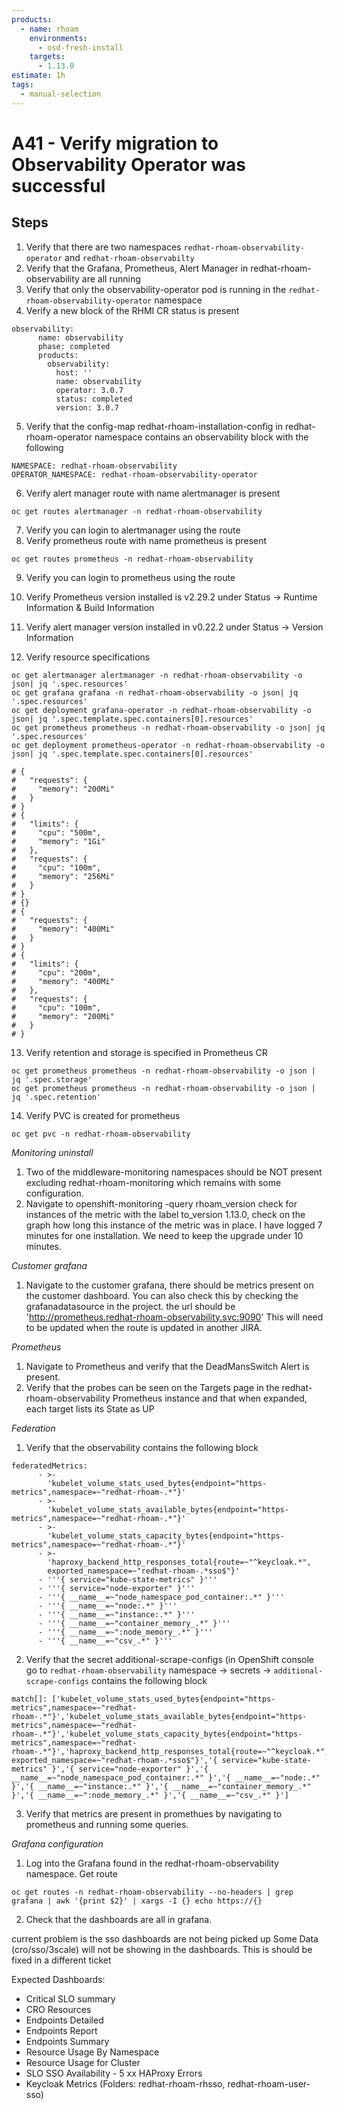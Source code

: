 ```yaml
---
products:
  - name: rhoam
    environments:
      - osd-fresh-install
    targets:
      - 1.13.0
estimate: 1h
tags:
  - manual-selection
---
```


# A41 - Verify migration to Observability Operator was successful

## Steps

1. Verify that there are two namespaces `redhat-rhoam-observability-operator` and `redhat-rhoam-observabilty`
2. Verify that the Grafana, Prometheus, Alert Manager in redhat-rhoam-observability are all running
3. Verify that only the observability-operator pod is running in the `redhat-rhoam-observability-operator` namespace
4. Verify a new block of the RHMI CR status is present

```
observability:
      name: observability
      phase: completed
      products:
        observability:
          host: ''
          name: observability
          operator: 3.0.7
          status: completed
          version: 3.0.7
```

5. Verify that the config-map redhat-rhoam-installation-config in redhat-rhoam-operator namespace contains an observability block with the following

```
NAMESPACE: redhat-rhoam-observability
OPERATOR_NAMESPACE: redhat-rhoam-observability-operator
```

6. Verify alert manager route with name alertmanager is present

```
oc get routes alertmanager -n redhat-rhoam-observability
```

7. Verify you can login to alertmanager using the route
8. Verify prometheus route with name prometheus is present

```
oc get routes prometheus -n redhat-rhoam-observability
```

9. Verify you can login to prometheus using the route

10. Verify Prometheus version installed is v2.29.2 under Status -> Runtime Information & Build Information

11. Verify alert manager version installed in v0.22.2 under Status -> Version Information

12. Verify resource specifications

```
oc get alertmanager alertmanager -n redhat-rhoam-observability -o json| jq '.spec.resources'
oc get grafana grafana -n redhat-rhoam-observability -o json| jq '.spec.resources'
oc get deployment grafana-operator -n redhat-rhoam-observability -o json| jq '.spec.template.spec.containers[0].resources'
oc get prometheus prometheus -n redhat-rhoam-observability -o json| jq '.spec.resources'
oc get deployment prometheus-operator -n redhat-rhoam-observability -o json| jq '.spec.template.spec.containers[0].resources'

# {
#   "requests": {
#     "memory": "200Mi"
#   }
# }
# {
#   "limits": {
#     "cpu": "500m",
#     "memory": "1Gi"
#   },
#   "requests": {
#     "cpu": "100m",
#     "memory": "256Mi"
#   }
# }
# {}
# {
#   "requests": {
#     "memory": "400Mi"
#   }
# }
# {
#   "limits": {
#     "cpu": "200m",
#     "memory": "400Mi"
#   },
#   "requests": {
#     "cpu": "100m",
#     "memory": "200Mi"
#   }
# }
```

13. Verify retention and storage is specified in Prometheus CR

```
oc get prometheus prometheus -n redhat-rhoam-observability -o json | jq '.spec.storage'
oc get prometheus prometheus -n redhat-rhoam-observability -o json | jq '.spec.retention'
```

14. Verify PVC is created for prometheus

```
oc get pvc -n redhat-rhoam-observability
```

_Monitoring uninstall_

1. Two of the middleware-monitoring namespaces should be NOT present excluding redhat-rhoam-monitoring which remains with some configuration.
2. Navigate to openshift-monitoring -query rhoam_version check for instances of the metric with the label to_version 1.13.0, check on the graph how long this instance of the metric was in place. I have logged 7 minutes for one installation. We need to keep the upgrade under 10 minutes.

_Customer grafana_

1. Navigate to the customer grafana, there should be metrics present on the customer dashboard.
   You can also check this by checking the grafanadatasource in the project. the url should be 'http://prometheus.redhat-rhoam-observability.svc:9090' This will need to be updated when the route is updated in another JIRA.

_Prometheus_

1. Navigate to Prometheus and verify that the DeadMansSwitch Alert is present.
2. Verify that the probes can be seen on the Targets page in the redhat-rhoam-observability Prometheus instance and that when expanded, each target lists its State as UP

_Federation_

1. Verify that the observability contains the following block

```
federatedMetrics:
      - >-
        'kubelet_volume_stats_used_bytes{endpoint="https-metrics",namespace=~"redhat-rhoam-.*"}'
      - >-
        'kubelet_volume_stats_available_bytes{endpoint="https-metrics",namespace=~"redhat-rhoam-.*"}'
      - >-
        'kubelet_volume_stats_capacity_bytes{endpoint="https-metrics",namespace=~"redhat-rhoam-.*"}'
      - >-
        'haproxy_backend_http_responses_total{route=~"^keycloak.*",
        exported_namespace=~"redhat-rhoam-.*sso$"}'
      - '''{ service="kube-state-metrics" }'''
      - '''{ service="node-exporter" }'''
      - '''{ __name__=~"node_namespace_pod_container:.*" }'''
      - '''{ __name__=~"node:.*" }'''
      - '''{ __name__=~"instance:.*" }'''
      - '''{ __name__=~"container_memory_.*" }'''
      - '''{ __name__=~":node_memory_.*" }'''
      - '''{ __name__=~"csv_.*" }'''
```

2. Verify that the secret additional-scrape-configs (in OpenShift console go to `redhat-rhoam-observability` namespace -> secrets -> `additional-scrape-configs` contains the following block

```
match[]: ['kubelet_volume_stats_used_bytes{endpoint="https-metrics",namespace=~"redhat-rhoam-.*"}','kubelet_volume_stats_available_bytes{endpoint="https-metrics",namespace=~"redhat-rhoam-.*"}','kubelet_volume_stats_capacity_bytes{endpoint="https-metrics",namespace=~"redhat-rhoam-.*"}','haproxy_backend_http_responses_total{route=~"^keycloak.*", exported_namespace=~"redhat-rhoam-.*sso$"}','{ service="kube-state-metrics" }','{ service="node-exporter" }','{ __name__=~"node_namespace_pod_container:.*" }','{ __name__=~"node:.*" }','{ __name__=~"instance:.*" }','{ __name__=~"container_memory_.*" }','{ __name__=~":node_memory_.*" }','{ __name__=~"csv_.*" }']
```

3. Verify that metrics are present in promethues by navigating to prometheus and running some queries.

_Grafana configuration_

1. Log into the Grafana found in the redhat-rhoam-observability namespace. Get route

```
oc get routes -n redhat-rhoam-observability --no-headers | grep grafana | awk '{print $2}' | xargs -I {} echo https://{}
```

2. Check that the dashboards are all in grafana.

current problem is the sso dashboards are not being picked up
Some Data (cro/sso/3scale) will not be showing in the dashboards. This is should be fixed in a different ticket

Expected Dashboards:

- Critical SLO summary
- CRO Resources
- Endpoints Detailed
- Endpoints Report
- Endpoints Summary
- Resource Usage By Namespace
- Resource Usage for Cluster
- SLO SSO Availability - 5 xx HAProxy Errors
- Keycloak Metrics (Folders: redhat-rhoam-rhsso, redhat-rhoam-user-sso)
